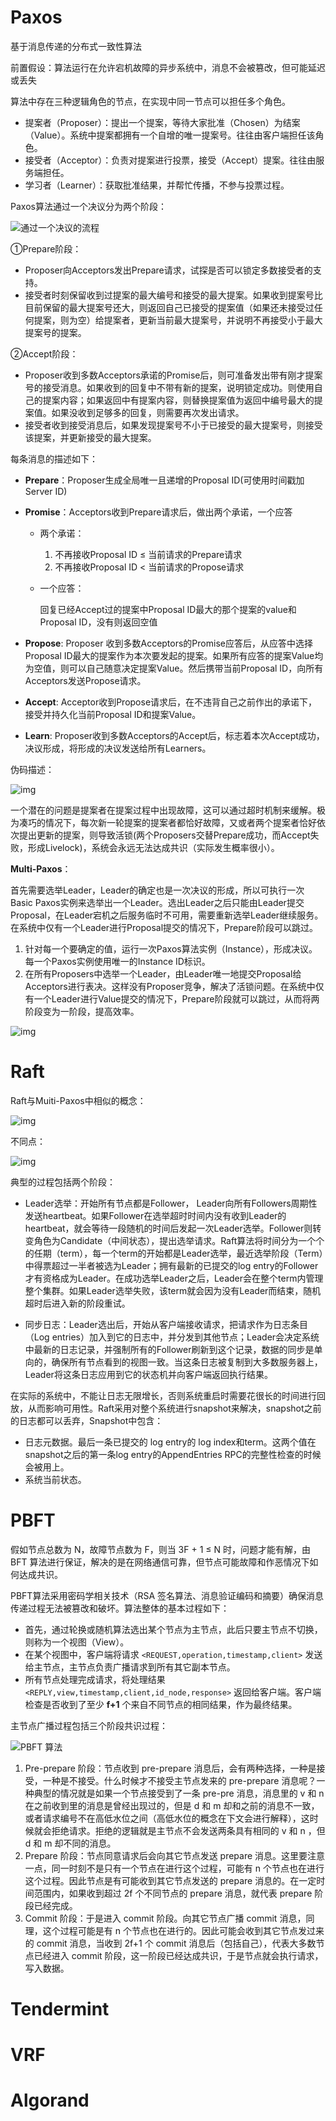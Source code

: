 # Paxos

基于消息传递的分布式一致性算法

前置假设：算法运行在允许宕机故障的异步系统中，消息不会被篡改，但可能延迟或丢失

算法中存在三种逻辑角色的节点，在实现中同一节点可以担任多个角色。

- 提案者（Proposer）：提出一个提案，等待大家批准（Chosen）为结案（Value）。系统中提案都拥有一个自增的唯一提案号。往往由客户端担任该角色。
- 接受者（Acceptor）：负责对提案进行投票，接受（Accept）提案。往往由服务端担任。
- 学习者（Learner）：获取批准结果，并帮忙传播，不参与投票过程。

Paxos算法通过一个决议分为两个阶段：

![通过一个决议的流程](../img/v2-a6cd35d4045134b703f9d125b1ce9671_r.jpg)

①Prepare阶段：

- Proposer向Acceptors发出Prepare请求，试探是否可以锁定多数接受者的支持。
- 接受者时刻保留收到过提案的最大编号和接受的最大提案。如果收到提案号比目前保留的最大提案号还大，则返回自己已接受的提案值（如果还未接受过任何提案，则为空）给提案者，更新当前最大提案号，并说明不再接受小于最大提案号的提案。

②Accept阶段：

- Proposer收到多数Acceptors承诺的Promise后，则可准备发出带有刚才提案号的接受消息。如果收到的回复中不带有新的提案，说明锁定成功。则使用自己的提案内容；如果返回中有提案内容，则替换提案值为返回中编号最大的提案值。如果没收到足够多的回复，则需要再次发出请求。
- 接受者收到接受消息后，如果发现提案号不小于已接受的最大提案号，则接受该提案，并更新接受的最大提案。

每条消息的描述如下：

- **Prepare**：Proposer生成全局唯一且递增的Proposal ID(可使用时间戳加Server ID)

- **Promise**：Acceptors收到Prepare请求后，做出两个承诺，一个应答

  -  两个承诺：

     1. 不再接收Proposal ID ≤ 当前请求的Prepare请求
     2. 不再接收Proposal ID < 当前请求的Propose请求

  - 一个应答：

    回复已经Accept过的提案中Proposal ID最大的那个提案的value和Proposal ID，没有则返回空值

- **Propose**: Proposer 收到多数Acceptors的Promise应答后，从应答中选择Proposal ID最大的提案作为本次要发起的提案。如果所有应答的提案Value均为空值，则可以自己随意决定提案Value。然后携带当前Proposal ID，向所有Acceptors发送Propose请求。

- **Accept**: Acceptor收到Propose请求后，在不违背自己之前作出的承诺下，接受并持久化当前Proposal ID和提案Value。

- **Learn**: Proposer收到多数Acceptors的Accept后，标志着本次Accept成功，决议形成，将形成的决议发送给所有Learners。

伪码描述：

![img](../img/v2-8d4eaf5fdeb145e8bdf5e3bb1af408c9_720w.jpg)

一个潜在的问题是提案者在提案过程中出现故障，这可以通过超时机制来缓解。极为凑巧的情况下，每次新一轮提案的提案者都恰好故障，又或者两个提案者恰好依次提出更新的提案，则导致活锁(两个Proposers交替Prepare成功，而Accept失败，形成Livelock)，系统会永远无法达成共识（实际发生概率很小）。

**Multi-Paxos**：

首先需要选举Leader，Leader的确定也是一次决议的形成，所以可执行一次Basic Paxos实例来选举出一个Leader。选出Leader之后只能由Leader提交Proposal，在Leader宕机之后服务临时不可用，需要重新选举Leader继续服务。在系统中仅有一个Leader进行Proposal提交的情况下，Prepare阶段可以跳过。

1. 针对每一个要确定的值，运行一次Paxos算法实例（Instance），形成决议。每一个Paxos实例使用唯一的Instance ID标识。
2. 在所有Proposers中选举一个Leader，由Leader唯一地提交Proposal给Acceptors进行表决。这样没有Proposer竞争，解决了活锁问题。在系统中仅有一个Leader进行Value提交的情况下，Prepare阶段就可以跳过，从而将两阶段变为一阶段，提高效率。

![img](../img/v2-e5cd197abc9c922ca4ca91c3df74fa70_720w.jpg)

# Raft

Raft与Muiti-Paxos中相似的概念：

![img](../img/v2-a932cb62a02604d5ec57dc0a046a1414_720w.jpg)

不同点：

![img](../img/v2-7679d235c0ac8056552ba88b677e73a2_720w.jpg)

典型的过程包括两个阶段：

- Leader选举：开始所有节点都是Follower， Leader向所有Followers周期性发送heartbeat。如果Follower在选举超时时间内没有收到Leader的heartbeat，就会等待一段随机的时间后发起一次Leader选举。Follower则转变角色为Candidate（中间状态），提出选举请求。Raft算法将时间分为一个个的任期（term），每一个term的开始都是Leader选举，最近选举阶段（Term）中得票超过一半者被选为Leader；拥有最新的已提交的log entry的Follower才有资格成为Leader。在成功选举Leader之后，Leader会在整个term内管理整个集群。如果Leader选举失败，该term就会因为没有Leader而结束，随机超时后进入新的阶段重试。

- 同步日志：Leader选出后，开始从客户端接收请求，把请求作为日志条目（Log entries）加入到它的日志中，并分发到其他节点；Leader会决定系统中最新的日志记录，并强制所有的Follower刷新到这个记录，数据的同步是单向的，确保所有节点看到的视图一致。当这条日志被复制到大多数服务器上，Leader将这条日志应用到它的状态机并向客户端返回执行结果。

在实际的系统中，不能让日志无限增长，否则系统重启时需要花很长的时间进行回放，从而影响可用性。Raft采用对整个系统进行snapshot来解决，snapshot之前的日志都可以丢弃，Snapshot中包含：

- 日志元数据。最后一条已提交的 log entry的 log index和term。这两个值在snapshot之后的第一条log entry的AppendEntries RPC的完整性检查的时候会被用上。
- 系统当前状态。

# PBFT

假如节点总数为 N，故障节点数为 F，则当 3F + 1 ≤ N 时，问题才能有解，由 BFT 算法进行保证，解决的是在网络通信可靠，但节点可能故障和作恶情况下如何达成共识。

PBFT算法采用密码学相关技术（RSA 签名算法、消息验证编码和摘要）确保消息传递过程无法被篡改和破坏。算法整体的基本过程如下：

- 首先，通过轮换或随机算法选出某个节点为主节点，此后只要主节点不切换，则称为一个视图（View）。
- 在某个视图中，客户端将请求 `<REQUEST,operation,timestamp,client>` 发送给主节点，主节点负责广播请求到所有其它副本节点。
- 所有节点处理完成请求，将处理结果 `<REPLY,view,timestamp,client,id_node,response>` 返回给客户端。客户端检查是否收到了至少 **f+1** 个来自不同节点的相同结果，作为最终结果。

主节点广播过程包括三个阶段共识过程：

![PBFT 算法](../img/15674936101023.jpg)

1. Pre-prepare 阶段：节点收到 pre-prepare 消息后，会有两种选择，一种是接受，一种是不接受。什么时候才不接受主节点发来的 pre-prepare 消息呢？一种典型的情况就是如果一个节点接受到了一条 pre-pre 消息，消息里的 v 和 n 在之前收到里的消息是曾经出现过的，但是 d 和 m 却和之前的消息不一致，或者请求编号不在高低水位之间（高低水位的概念在下文会进行解释），这时候就会拒绝请求。拒绝的逻辑就是主节点不会发送两条具有相同的 v 和 n ，但 d 和 m 却不同的消息。
2. Prepare 阶段：节点同意请求后会向其它节点发送 prepare 消息。这里要注意一点，同一时刻不是只有一个节点在进行这个过程，可能有 n 个节点也在进行这个过程。因此节点是有可能收到其它节点发送的 prepare 消息的。在一定时间范围内，如果收到超过 2f 个不同节点的 prepare 消息，就代表 prepare 阶段已经完成。
3. Commit 阶段：于是进入 commit 阶段。向其它节点广播 commit 消息，同理，这个过程可能是有 n 个节点也在进行的。因此可能会收到其它节点发过来的 commit 消息，当收到 2f+1 个 commit 消息后（包括自己），代表大多数节点已经进入 commit 阶段，这一阶段已经达成共识，于是节点就会执行请求，写入数据。

# Tendermint



# VRF



# Algorand